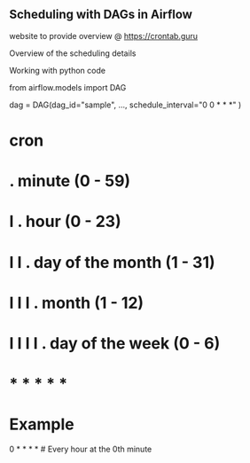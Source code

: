 ## Scheduling with DAGs in Airflow

website to provide overview @ https://crontab.guru

Overview of the scheduling details

Working with python code

from airflow.models import DAG

dag = DAG(dag_id="sample",
  ...,
  schedule_interval="0 0 * * *"
)

# cron
# .         minute            (0 - 59)
# I .       hour              (0 - 23)
# I I .     day of the month  (1 - 31)
# I I I .   month             (1 - 12)
# I I I I . day of the week   (0 - 6)
# * * * * * <command>

# Example
0 * * * * # Every hour at the 0th minute

